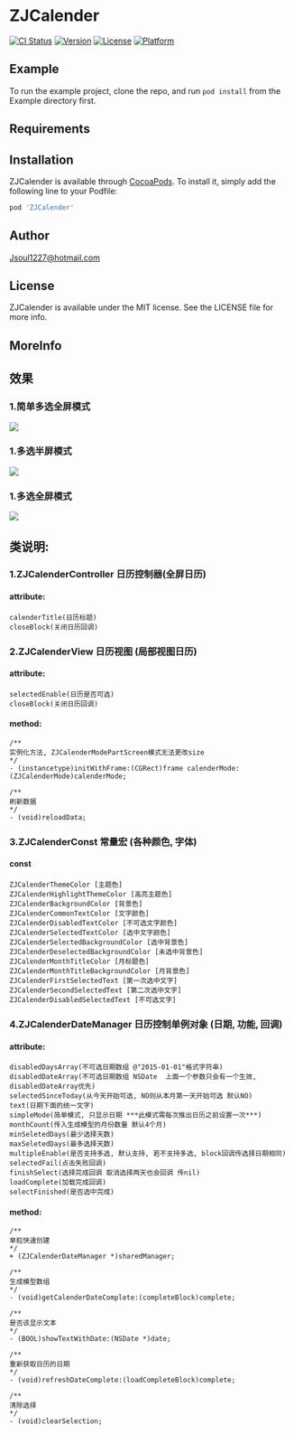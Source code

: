 # ZJCalender

[![CI Status](http://img.shields.io/travis/281925019@qq.com/ZJCalender.svg?style=flat)](https://travis-ci.org/281925019@qq.com/ZJCalender)
[![Version](https://img.shields.io/cocoapods/v/ZJCalender.svg?style=flat)](http://cocoapods.org/pods/ZJCalender)
[![License](https://img.shields.io/cocoapods/l/ZJCalender.svg?style=flat)](http://cocoapods.org/pods/ZJCalender)
[![Platform](https://img.shields.io/cocoapods/p/ZJCalender.svg?style=flat)](http://cocoapods.org/pods/ZJCalender)

## Example

To run the example project, clone the repo, and run `pod install` from the Example directory first.

## Requirements

## Installation

ZJCalender is available through [CocoaPods](http://cocoapods.org). To install
it, simply add the following line to your Podfile:

```ruby
pod 'ZJCalender'
```

## Author

Jsoul1227@hotmail.com

## License

ZJCalender is available under the MIT license. See the LICENSE file for more info.

## MoreInfo
## 效果

###     1.简单多选全屏模式
![](http://osnabh9h1.bkt.clouddn.com/17-7-6/13600550.jpg)
###     1.多选半屏模式
![](http://osnabh9h1.bkt.clouddn.com/17-7-6/79678287.jpg)
###     1.多选全屏模式
![](http://osnabh9h1.bkt.clouddn.com/17-7-6/77214066.jpg)

## 类说明:

###     1.ZJCalenderController 日历控制器(全屏日历)
#### attribute:

```
calenderTitle(日历标题)
closeBlock(关闭日历回调)
```

###     2.ZJCalenderView 日历视图  (局部视图日历)
#### attribute:

```
selectedEnable(日历是否可选)
closeBlock(关闭日历回调)
```

#### method:

```
/**
实例化方法, ZJCalenderModePartScreen模式无法更改size
*/
- (instancetype)initWithFrame:(CGRect)frame calenderMode:(ZJCalenderMode)calenderMode;

/**
刷新数据
*/
- (void)reloadData;
```

###     3.ZJCalenderConst 常量宏 (各种颜色, 字体)
####     const

```
ZJCalenderThemeColor [主题色]
ZJCalenderHighlightThemeColor [高亮主题色]
ZJCalenderBackgroundColor [背景色]
ZJCalenderCommonTextColor [文字颜色]
ZJCalenderDisabledTextColor [不可选文字颜色]
ZJCalenderSelectedTextColor [选中文字颜色]
ZJCalenderSelectedBackgroundColor [选中背景色]
ZJCalenderDeselectedBackgroundColor [未选中背景色]
ZJCalenderMonthTitleColor [月标题色]
ZJCalenderMonthTitleBackgroundColor [月背景色]
ZJCalenderFirstSelectedText [第一次选中文字]
ZJCalenderSecondSelectedText [第二次选中文字]
ZJCalenderDisabledSelectedText [不可选文字]
```

###     4.ZJCalenderDateManager 日历控制单例对象 (日期, 功能, 回调)
#### attribute:

```
disabledDaysArray(不可选日期数组 @"2015-01-01"格式字符串)
disabledDateArray(不可选日期数组 NSDate  上面一个参数只会有一个生效, disabledDateArray优先)
selectedSinceToday(从今天开始可选, NO则从本月第一天开始可选 默认NO)
text(日期下面的统一文字)
simpleMode(简单模式, 只显示日期 ***此模式需每次推出日历之前设置一次***)
monthCount(传入生成模型的月份数量 默认4个月)
minSeletedDays(最少选择天数)
maxSeletedDays(最多选择天数)
multipleEnable(是否支持多选, 默认支持, 若不支持多选, block回调传选择日期相同)
selectedFail(点击失败回调)
finishSelect(选择完成回调 取消选择两天也会回调 传nil)
loadComplete(加载完成回调)
selectFinished(是否选中完成)
```

#### method:

```
/**
单粒快速创建
*/
+ (ZJCalenderDateManager *)sharedManager;

/**
生成模型数组
*/
- (void)getCalenderDateComplete:(completeBlock)complete;

/**
是否该显示文本
*/
- (BOOL)showTextWithDate:(NSDate *)date;

/**
重新获取日历的日期
*/
- (void)refreshDateComplete:(loadCompleteBlock)complete;

/**
清除选择
*/
- (void)clearSelection;
```

